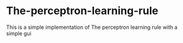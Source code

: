 # The-perceptron-learning-rule
This is a simple implementation of The perceptron learning rule with a simple gui
